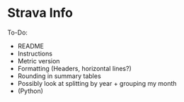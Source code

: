 # Strava Info

To-Do:

- README
- Instructions
- Metric version
- Formatting (Headers, horizontal lines?)
- Rounding in summary tables
- Possibly look at splitting by year + grouping my month
- (Python)
